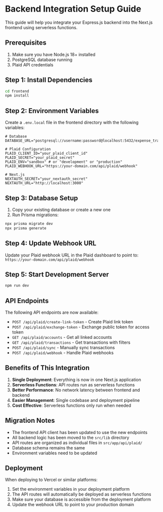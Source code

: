 # Backend Integration Setup Guide

This guide will help you integrate your Express.js backend into the Next.js frontend using serverless functions.

## Prerequisites

1. Make sure you have Node.js 18+ installed
2. PostgreSQL database running
3. Plaid API credentials

## Step 1: Install Dependencies

```bash
cd frontend
npm install
```

## Step 2: Environment Variables

Create a `.env.local` file in the frontend directory with the following variables:

```env
# Database
DATABASE_URL="postgresql://username:password@localhost:5432/expense_tracker"

# Plaid Configuration
PLAID_CLIENT_ID="your_plaid_client_id"
PLAID_SECRET="your_plaid_secret"
PLAID_ENV="sandbox" # or "development" or "production"
PLAID_WEBHOOK_URL="https://your-domain.com/api/plaid/webhook"

# Next.js
NEXTAUTH_SECRET="your_nextauth_secret"
NEXTAUTH_URL="http://localhost:3000"
```

## Step 3: Database Setup

1. Copy your existing database or create a new one
2. Run Prisma migrations:

```bash
npx prisma migrate dev
npx prisma generate
```

## Step 4: Update Webhook URL

Update your Plaid webhook URL in the Plaid dashboard to point to:
`https://your-domain.com/api/plaid/webhook`

## Step 5: Start Development Server

```bash
npm run dev
```

## API Endpoints

The following API endpoints are now available:

- `POST /api/plaid/create-link-token` - Create Plaid link token
- `POST /api/plaid/exchange-token` - Exchange public token for access token
- `GET /api/plaid/accounts` - Get all linked accounts
- `GET /api/plaid/transactions` - Get transactions with filters
- `POST /api/plaid/sync` - Manually sync transactions
- `POST /api/plaid/webhook` - Handle Plaid webhooks

## Benefits of This Integration

1. **Single Deployment**: Everything is now in one Next.js application
2. **Serverless Functions**: API routes run as serverless functions
3. **Better Performance**: No network latency between frontend and backend
4. **Easier Management**: Single codebase and deployment pipeline
5. **Cost Effective**: Serverless functions only run when needed

## Migration Notes

- The frontend API client has been updated to use the new endpoints
- All backend logic has been moved to the `src/lib` directory
- API routes are organized as individual files in `src/app/api/plaid/`
- Database schema remains the same
- Environment variables need to be updated

## Deployment

When deploying to Vercel or similar platforms:

1. Set the environment variables in your deployment platform
2. The API routes will automatically be deployed as serverless functions
3. Make sure your database is accessible from the deployment platform
4. Update the webhook URL to point to your production domain
